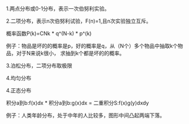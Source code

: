 1.两点分布或0-1分布，表示一次伯努利实验。

2.二项分布，表示n次伯努利试验，F(n)=1,且n次实验独立互斥。

概率函数P(k)=CNk * q^(N-k) * p^(k)

例子：物品是坏的的概率是p，好的概率是q，从（N个）多个物品中抽取k个物品，对于N来说k很小，
求抽到k个都是坏的的概率。

3.泊松分布，二项分布取极限

4.均匀分布

4.正态分布

积分a到b:f(x)dx * 积分a到b:g(x)dx = 二重积分S:f(x)g(y)dxdy


例子：人类年龄分布，处于中年的人比较多，图形中间凸起两端下落。